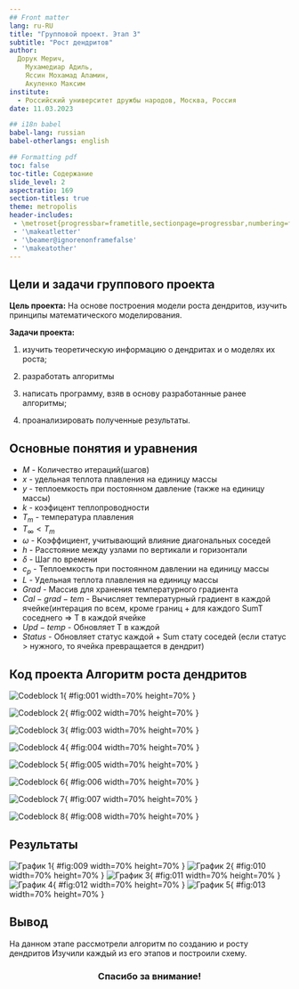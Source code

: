 ```yaml
---
## Front matter
lang: ru-RU
title: "Групповой проект. Этап 3"
subtitle: "Рост дендритов"
author:
  Дорук Мерич, 
	Мухамедиар Адиль,
	Яссин Мохамад Аламин,
	Акуленко Максим
institute:
  - Российский университет дружбы народов, Москва, Россия
date: 11.03.2023

## i18n babel
babel-lang: russian
babel-otherlangs: english

## Formatting pdf
toc: false
toc-title: Содержание
slide_level: 2
aspectratio: 169
section-titles: true
theme: metropolis
header-includes:
 - \metroset{progressbar=frametitle,sectionpage=progressbar,numbering=fraction}
 - '\makeatletter'
 - '\beamer@ignorenonframefalse'
 - '\makeatother'
---
```


## Цели и задачи группового проекта

**Цель проекта:** На основе построения модели роста
дендритов, изучить принципы математического
моделирования. 


**Задачи проекта:**   
1. изучить теоретическую информацию о дендритах и о
моделях их роста;

2. разработать алгоритмы

3. написать программу, взяв в основу разработанные ранее алгоритмы;

4. проанализировать полученные результаты.

 
## Основные понятия и уравнения
- $M$ - Количество итераций(шагов)
- $x$ - удельная теплота плавления на единицу массы  
- $y$ - теплоемкость при постоянном давление (также на единицу массы)  
- $k$ - коэфицент теплопроводности  
- $T_m$ - температура плавления  
- $T_\infty < T_m$  
- $\omega$ - Kоэффициент, учитывающий влияние диагональных соседей
- $h$ - Расстояние между узлами по вертикали и горизонтали
- $\delta$ - Шаг по времени
- $c_p$ - Теплоемкость при постоянном давлении на единицу массы
- $L$ - Удельная теплота плавления на единицу массы
- $Grad$ - Массив для хранения температурного градиента  
- $Cal-grad-tem$ - Вычисляет температурный градиент в каждой ячейке(интерация по всем, кроме границ + для каждого SumT соседнего => T в каждой ячейке
- $Upd-temp$ - Обновляет T в каждой
- $Status$ - Обновляет статус каждой + Sum стату соседей (если статус > нужного, то ячейка превращается в дендрит)  


## Код проекта Алгоритм роста дендритов

![Codeblock 1](imgs/Capture1.JPG){ #fig:001 width=70% height=70% }

<div style="page-break-after: always;">

![Codeblock 2](imgs/Capture2.JPG){ #fig:002 width=70% height=70% }

</div>

<div style="page-break-after: always;">

![Codeblock 3](imgs/Capture3.JPG){ #fig:003 width=70% height=70% }

</div>

<div style="page-break-after: always;">

![Codeblock 4](imgs/Capture4.JPG){ #fig:004 width=70% height=70% }

</div>

<div style="page-break-after: always;">

![Codeblock 5](imgs/Capture5.JPG){ #fig:005 width=70% height=70% }

</div>

<div style="page-break-after: always;">

![Codeblock 6](imgs/Capture6.JPG){ #fig:006 width=70% height=70% }

</div>

<div style="page-break-after: always;">

![Codeblock 7](imgs/Capture7.JPG){ #fig:007 width=70% height=70% }

</div>

<div style="page-break-after: always;">

![Codeblock 8](imgs/Capture8.JPG){ #fig:008 width=70% height=70% }

</div>


## Результаты
![График 1](imgs/1.png){ #fig:009 width=70% height=70% }
![График 2](imgs/2.png){ #fig:010 width=70% height=70% }
![График 3](imgs/3.png){ #fig:011 width=70% height=70% }
![График 4](imgs/4.png){ #fig:012 width=70% height=70% }
![График 5](imgs/5.png){ #fig:013 width=70% height=70% }

## Вывод
На данном этапе рассмотрели алгоритм по созданию и
росту дендритов
Изучили каждый из его этапов и построили схему.


    
<div style="page-break-after: always;">
  
  ### <p style="text-align: center;">Спасибо за внимание!</p> 

</div>